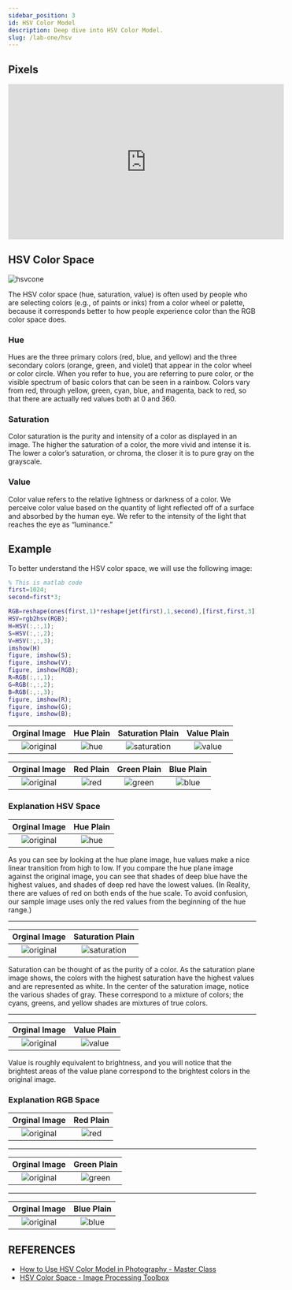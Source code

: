 ```yaml
---
sidebar_position: 3
id: HSV Color Model
description: Deep dive into HSV Color Model.
slug: /lab-one/hsv
---
```


## Pixels

<div style={{ display: 'flex', justifyContent: 'center' }}>
  <iframe
    width="560"
    height="315"
    src="https://www.youtube.com/embed/zzF1O9rKcvY"
    frameborder="0"
    allow="accelerometer; autoplay; encrypted-media; gyroscope; picture-in-picture"
    allowfullscreen
  ></iframe>
</div>

## HSV Color Space

![hsvcone](/assets/hsv/hsv.png)

The HSV color space (hue, saturation, value) is often used by people who are selecting colors (e.g., of paints or inks) from a color wheel or palette, because it corresponds better to how people experience color than the RGB color space does.

### Hue
Hues are the three primary colors (red, blue, and yellow) and the three secondary colors (orange, green, and violet) that appear in the color wheel or color circle. When you refer to hue, you are referring to pure color, or the visible spectrum of basic colors that can be seen in a rainbow. Colors vary from red, through yellow, green, cyan, blue, and magenta, back to red, so that there are actually red values both at 0 and 360.

### Saturation
Color saturation is the purity and intensity of a color as displayed in an image. The higher the saturation of a color, the more vivid and intense it is. The lower a color’s saturation, or chroma, the closer it is to pure gray on the grayscale.

### Value
Color value refers to the relative lightness or darkness of a color. We perceive color value based on the quantity of light reflected off of a surface and absorbed by the human eye. We refer to the intensity of the light that reaches the eye as “luminance.”

## Example
To better understand the HSV color space, we will use the following image:

```Matlab
% This is matlab code
first=1024;
second=first*3;

RGB=reshape(ones(first,1)*reshape(jet(first),1,second),[first,first,3]);
HSV=rgb2hsv(RGB);
H=HSV(:,:,1);
S=HSV(:,:,2);
V=HSV(:,:,3);
imshow(H)
figure, imshow(S);
figure, imshow(V);
figure, imshow(RGB);
R=RGB(:,:,1);
G=RGB(:,:,2);
B=RGB(:,:,3);
figure, imshow(R);
figure, imshow(G);
figure, imshow(B);
```

Orginal Image | Hue Plain | Saturation Plain | Value Plain
:--:|:--:|:--:|:--:
![original](/assets/hsv/rainbow.png) | ![hue](/assets/hsv/hue.png) | ![saturation](/assets/hsv/saturation.png) | ![value](/assets/hsv/value.png)

Orginal Image | Red Plain | Green Plain | Blue Plain
:--:|:--:|:--:|:--:
![original](/assets/hsv/rainbow.png) | ![red](/assets/hsv/r.png) | ![green](/assets/hsv/g.png) | ![blue](/assets/hsv/b.png)


### Explanation HSV Space

Orginal Image | Hue Plain
:--:|:--:
![original](/assets/hsv/rainbow.png) | ![hue](/assets/hsv/hue.png)

As you can see by looking at the hue plane image, hue values make a nice linear transition from high to low. If you compare the hue plane image against the original image, you can see that shades of deep blue have the highest values, and shades of deep red have the lowest values. 
(In Reality, there are values of red on both ends of the hue scale. To avoid confusion, our sample image uses only the red values from the beginning of the hue range.)

<hr/>

Orginal Image | Saturation Plain
:--:|:--:
![original](/assets/hsv/rainbow.png) | ![saturation](/assets/hsv/saturation.png)

Saturation can be thought of as the purity of a color. As the saturation plane image shows, the colors with the highest saturation have the highest values and are represented as white. In the center of the saturation image, notice the various shades of gray. These correspond to a mixture of colors; the cyans, greens, and yellow shades are mixtures of true colors.

<hr/>

Orginal Image | Value Plain
:--:|:--:
![original](/assets/hsv/rainbow.png) | ![value](/assets/hsv/value.png)

Value is roughly equivalent to brightness, and you will notice that the brightest areas of the value plane correspond to the brightest colors in the original image.

### Explanation RGB Space

Orginal Image | Red Plain
:--:|:--:
![original](/assets/hsv/rainbow.png) | ![red](/assets/hsv/r.png)

<hr/>

Orginal Image | Green Plain
:--:|:--:
![original](/assets/hsv/rainbow.png) | ![green](/assets/hsv/g.png)

<hr/>

Orginal Image | Blue Plain
:--:|:--:
![original](/assets/hsv/rainbow.png) | ![blue](/assets/hsv/b.png)

## REFERENCES
- [How to Use HSV Color Model in Photography - Master Class](https://en.wikipedia.org/wiki/HSL_and_HSV)
- [HSV Color Space - Image Processing Toolbox](http://www.ece.northwestern.edu/local-apps/matlabhelp/toolbox/images/color11.html)